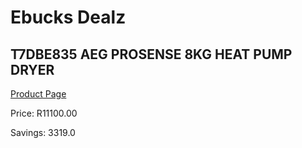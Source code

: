 
# Ebucks Dealz
## T7DBE835 AEG PROSENSE 8KG HEAT PUMP DRYER
[Product Page](https://www.ebucks.com/web/shop/productSelected.do?prodId=351988504&catId=704981826)

Price: R11100.00

Savings: 3319.0


	